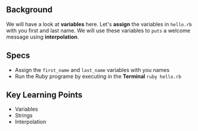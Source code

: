 ## Background

We will have a look at **variables** here. Let's **assign** the variables in `hello.rb` with you first and last name. We will use these variables to `puts` a welcome message using **interpolation**.

## Specs

- Assign the `first_name` and `last_name` variables with you names
- Run the Ruby programe by executing in the **Terminal** `ruby hello.rb`

## Key Learning Points

- Variables
- Strings
- Interpolation
